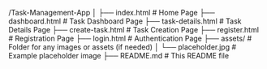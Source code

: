/Task-Management-App
│
├── index.html           # Home Page
├── dashboard.html       # Task Dashboard Page
├── task-details.html    # Task Details Page
├── create-task.html     # Task Creation Page
├── register.html        # Registration Page
├── login.html           # Authentication Page
├── assets/              # Folder for any images or assets (if needed)
│   └── placeholder.jpg  # Example placeholder image
├── README.md            # This README file
